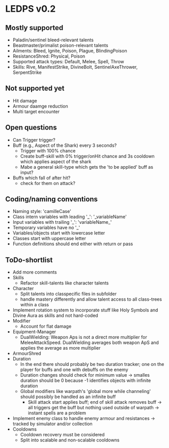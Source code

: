 # LEDPS v0.2

## Mostly supported
* Paladin/sentinel bleed-relevant talents
* Beastmaster/primalist poison-relevant talents
* Ailments: Bleed, Ignite, Poison, Plague, BlindingPoison
* ResistanceShred: Physical, Poison
* Supported attack types: Default, Melee, Spell, Throw
* Skills: Rive, ManifestStrike, DivineBolt, SentinelAxeThrower, SerpentStrike

## Not supported yet
* Hit damage
* Armour daamge reduction
* Multi target encounter

## Open questions
* Can Trigger trigger?
* Buff (e.g., Aspect of the Shark) every 3 seconds?
  * Trigger with 100% chance
  * Create buff-skill with 0% trigger/onHit chance and 3s cooldown which applies aspect of the shark
  * Mabe a general skill-type which gets the 'to be applied' buff as input?
* Buffs which fall of after hit?
  * check for them on attack?

## Coding/naming conventions
* Naming style: 'camilleCase'
* Class intern variables with leading '\_': '\_variableName'
* Input variables with trailing '\_': 'variableName\_'
* Temporary variables have no '\_'
* Variables/objects start with lowercase letter
* Classes start with uppercase letter
* Function definitions should end either with return or pass

## ToDo-shortlist
* Add more comments
* Skills
  * Refactor skill-talents like character talents
* Character
  * Split talents into classpecific files in subfolder
  * handle mastery differently and allow talent access to all class-trees within a class
* Implement rotation system to incorporate stuff like Holy Symbols and Divine Aura as skills and not hard-coded
* Modifier
  * Account for flat damage
* Equipment-Manager
  * DualWielding: Weapon Aps is not a direct more multiplier for MeleeAttackSpeed. DualWielding averages both weapon ApS and applies the average as more multiplier
* ArmourShred
* Duration
  * In the end there should probably be two duration tracker; one on the player for buffs and one with debuffs on the enemy
  * Duration changes should check for minimum value -> smalles duration should be 0 because -1 identifies objects with infinite duration
  * Global modifiers like warpath's 'global more while channeling' should possibly be handled as an infinite buff
    * Skill attack start applies buff; end of skill attack removes buff -> all triggers get the buff but nothing used outside of warpath -> instant spells are a problem
* Implement enemy class to handle enemy armour and resistances -> tracked by simulator and/or collection
* Cooldowns
  * Cooldown recovery must be considered
  * Split into scalable and non-scalable cooldowns

